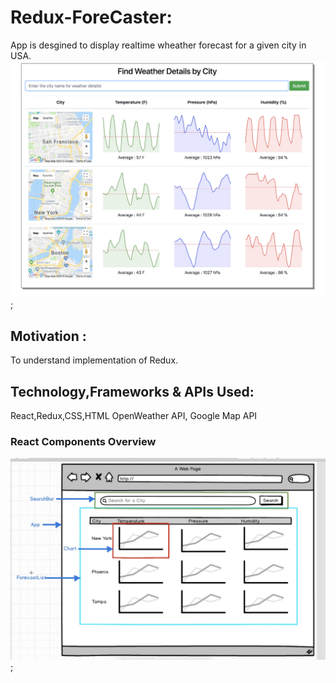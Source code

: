 # Redux-ForeCaster:

App is desgined to display realtime wheather forecast for a given city in USA.
![Screen view of current items](readme-images/Weather-App-Redux-View.jpg);

## Motivation :

To understand implementation of Redux.

## Technology,Frameworks & APIs Used:

React,Redux,CSS,HTML
OpenWeather API, Google Map API

### React Components Overview

![Screen view of current items](readme-images/redux-weather-app-components.jpg);
